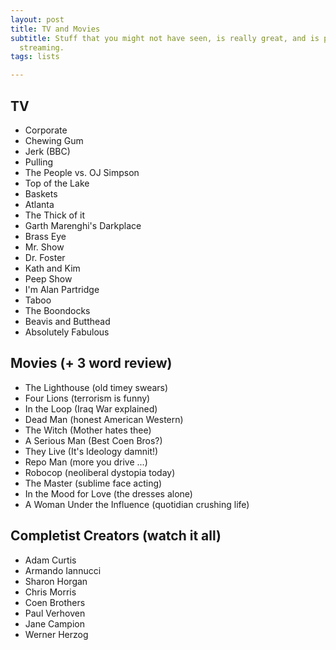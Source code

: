```yaml
---
layout: post
title: TV and Movies
subtitle: Stuff that you might not have seen, is really great, and is probably on
  streaming.
tags: lists

---
```

## TV

* Corporate
* Chewing Gum
* Jerk (BBC)
* Pulling
* The People vs. OJ Simpson
* Top of the Lake
* Baskets
* Atlanta
* The Thick of it
* Garth Marenghi's Darkplace
* Brass Eye
* Mr. Show
* Dr. Foster
* Kath and Kim
* Peep Show
* I'm Alan Partridge
* Taboo
* The Boondocks
* Beavis and Butthead
* Absolutely Fabulous

## **Movies (+ 3 word review)**

* The Lighthouse (old timey swears)
* Four Lions (terrorism is funny)
* In the Loop (Iraq War explained)
* Dead Man (honest American Western)
* The Witch (Mother hates thee)
* A Serious Man (Best Coen Bros?)
* They Live (It's Ideology damnit!)
* Repo Man (more you drive ...)
* Robocop (neoliberal dystopia today)
* The Master (sublime face acting)
* In the Mood for Love (the dresses alone)
* A Woman Under the Influence (quotidian crushing life)

## **Completist Creators (watch it all)**

* Adam Curtis
* Armando Iannucci
* Sharon Horgan
* Chris Morris
* Coen Brothers
* Paul Verhoven
* Jane Campion
* Werner Herzog